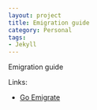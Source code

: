 ```yaml
---
layout: project
title: Emigration guide
category: Personal
tags:
- Jekyll
---
```


Emigration guide

Links:

* [Go Emigrate](http://www.go-emigrate.com)

